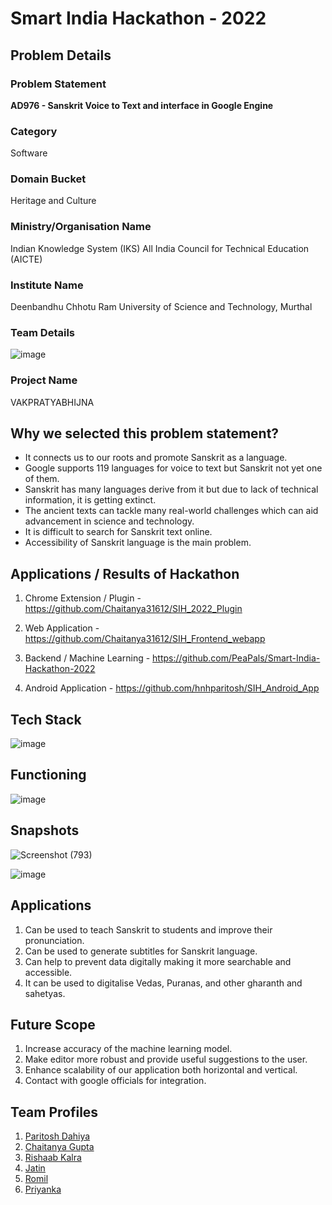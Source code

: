# Smart India Hackathon - 2022

## Problem Details

### Problem Statement
**AD976 - Sanskrit Voice to Text and interface in Google Engine**

### Category
Software

### Domain Bucket
Heritage and Culture

### Ministry/Organisation Name
Indian Knowledge System (IKS)
All India Council for Technical Education (AICTE)

### Institute Name
Deenbandhu Chhotu Ram University of Science and Technology, Murthal

### Team Details
![image](https://user-images.githubusercontent.com/54992097/201528428-481e12ef-a9df-4258-8abd-188385f3360d.png)

### Project Name
VAKPRATYABHIJNA

## Why we selected this problem statement?

- It connects us to our roots and promote Sanskrit as a language.
- Google supports 119 languages for voice to text but Sanskrit not yet one of them.
- Sanskrit has many languages derive from it but due to lack of technical information, it is getting extinct.
- The ancient texts can tackle many real-world challenges which can aid advancement in science and technology.
- It is difficult to search for Sanskrit text online.
- Accessibility of Sanskrit language is the main problem.


## Applications / Results of Hackathon

1. Chrome Extension / Plugin - https://github.com/Chaitanya31612/SIH_2022_Plugin

2. Web Application - https://github.com/Chaitanya31612/SIH_Frontend_webapp

3. Backend / Machine Learning - https://github.com/PeaPals/Smart-India-Hackathon-2022

4. Android Application - https://github.com/hnhparitosh/SIH_Android_App

## Tech Stack

![image](https://user-images.githubusercontent.com/54992097/201528665-01a19a85-2508-4aa8-8f98-41c99e080d6a.png)

## Functioning

![image](https://user-images.githubusercontent.com/54992097/201528705-37492fde-9025-4f3a-a5a8-7c13aa1a34aa.png)

## Snapshots 

![Screenshot (793)](https://user-images.githubusercontent.com/54992097/201529035-e3aac2a2-10f6-4a17-9256-11986a5b37fd.png)

![image](https://user-images.githubusercontent.com/54992097/201529353-47b9e43e-5073-4755-a9c6-c22df4261c6a.png)


## Applications

1. Can be used to teach Sanskrit to students and improve their pronunciation.
2. Can be used to generate subtitles for Sanskrit language.
3. Can help to prevent data digitally making it more searchable and accessible.
4. It can be used to digitalise Vedas, Puranas, and other gharanth and sahetyas.

## Future Scope

1. Increase accuracy of the machine learning model.
2. Make editor more robust and provide useful suggestions to the user.
3. Enhance scalability of our application both horizontal and vertical.
4. Contact with google officials for integration.

## Team Profiles

1. [Paritosh Dahiya](https://github.com/hnhparitosh)
2. [Chaitanya Gupta](https://github.com/Chaitanya31612)
3. [Rishaab Kalra](https://github.com/PeaPals)
4. [Jatin](https://github.com/JATINCHOKKAR)
5. [Romil](https://github.com/)
6. [Priyanka](https://github.com/priyanka0906)

